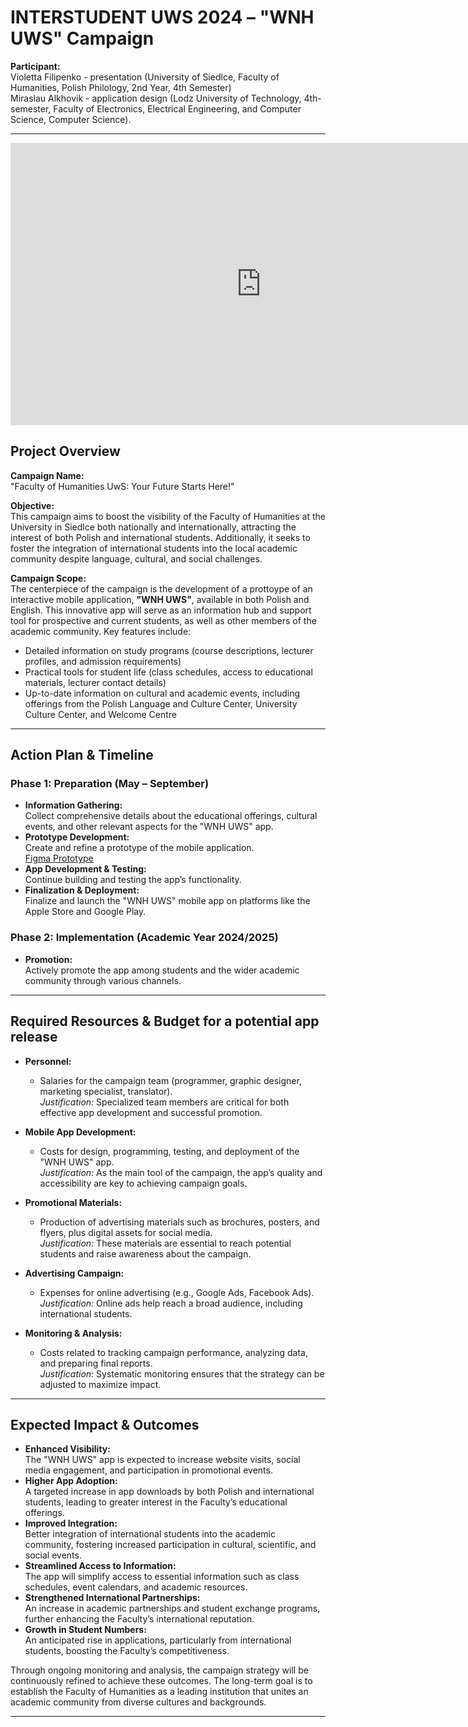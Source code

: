 # INTERSTUDENT UWS 2024 – "WNH UWS" Campaign

**Participant:**  
Violetta Filipenko - presentation (University of Siedlce, Faculty of Humanities, Polish Philology, 2nd Year, 4th Semester) </br>
Miraslau Alkhovik - application design (Lodz University of Technology, 4th-semester, Faculty of Electronics, Electrical Engineering, and Computer Science, Computer Science).

---
<iframe style="border: 1px solid rgba(0, 0, 0, 0.1);" width="800" height="450" src="https://embed.figma.com/design/Ux2Y9Eixyi20uzKEcFcPwt/WNH-UWS?node-id=0-1&embed-host=share" allowfullscreen></iframe>

## Project Overview

**Campaign Name:**  
"Faculty of Humanities UwS: Your Future Starts Here!"

**Objective:**  
This campaign aims to boost the visibility of the Faculty of Humanities at the University in Siedlce both nationally and internationally, attracting the interest of both Polish and international students. Additionally, it seeks to foster the integration of international students into the local academic community despite language, cultural, and social challenges.

**Campaign Scope:**  
The centerpiece of the campaign is the development of a prottoype of an interactive mobile application, **"WNH UWS"**, available in both Polish and English. This innovative app will serve as an information hub and support tool for prospective and current students, as well as other members of the academic community. Key features include:
- Detailed information on study programs (course descriptions, lecturer profiles, and admission requirements)
- Practical tools for student life (class schedules, access to educational materials, lecturer contact details)
- Up-to-date information on cultural and academic events, including offerings from the Polish Language and Culture Center, University Culture Center, and Welcome Centre

---

## Action Plan & Timeline

### Phase 1: Preparation (May – September)
- **Information Gathering:**  
  Collect comprehensive details about the educational offerings, cultural events, and other relevant aspects for the "WNH UWS" app.
- **Prototype Development:**  
  Create and refine a prototype of the mobile application.  
  [Figma Prototype](https://www.figma.com/proto/Ux2Y9Eixyi20uzKEcFcPwt/WNH-UWS?type=design&node-id=142-2560&t=loum3tz7lRKLCX6J-0&scaling=scale-down&page-id=0%3A1&starting-point-node-id=1%3A2&show-proto-sidebar=1)
- **App Development & Testing:**  
  Continue building and testing the app’s functionality.
- **Finalization & Deployment:**  
  Finalize and launch the "WNH UWS" mobile app on platforms like the Apple Store and Google Play.

### Phase 2: Implementation (Academic Year 2024/2025)
- **Promotion:**  
  Actively promote the app among students and the wider academic community through various channels.

---

## Required Resources & Budget for a potential app release

- **Personnel:**  
  - Salaries for the campaign team (programmer, graphic designer, marketing specialist, translator).  
  *Justification:* Specialized team members are critical for both effective app development and successful promotion.
  
- **Mobile App Development:**  
  - Costs for design, programming, testing, and deployment of the "WNH UWS" app.  
  *Justification:* As the main tool of the campaign, the app’s quality and accessibility are key to achieving campaign goals.
  
- **Promotional Materials:**  
  - Production of advertising materials such as brochures, posters, and flyers, plus digital assets for social media.  
  *Justification:* These materials are essential to reach potential students and raise awareness about the campaign.
  
- **Advertising Campaign:**  
  - Expenses for online advertising (e.g., Google Ads, Facebook Ads).  
  *Justification:* Online ads help reach a broad audience, including international students.
  
- **Monitoring & Analysis:**  
  - Costs related to tracking campaign performance, analyzing data, and preparing final reports.  
  *Justification:* Systematic monitoring ensures that the strategy can be adjusted to maximize impact.

---

## Expected Impact & Outcomes

- **Enhanced Visibility:**  
  The "WNH UWS" app is expected to increase website visits, social media engagement, and participation in promotional events.
- **Higher App Adoption:**  
  A targeted increase in app downloads by both Polish and international students, leading to greater interest in the Faculty’s educational offerings.
- **Improved Integration:**  
  Better integration of international students into the academic community, fostering increased participation in cultural, scientific, and social events.
- **Streamlined Access to Information:**  
  The app will simplify access to essential information such as class schedules, event calendars, and academic resources.
- **Strengthened International Partnerships:**  
  An increase in academic partnerships and student exchange programs, further enhancing the Faculty’s international reputation.
- **Growth in Student Numbers:**  
  An anticipated rise in applications, particularly from international students, boosting the Faculty’s competitiveness.

Through ongoing monitoring and analysis, the campaign strategy will be continuously refined to achieve these outcomes. The long-term goal is to establish the Faculty of Humanities as a leading institution that unites an academic community from diverse cultures and backgrounds.

---

